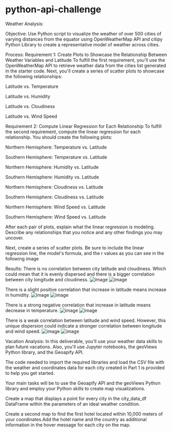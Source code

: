 # python-api-challenge


Weather Analysis: 

Objective: Use Python script to visualize the weather of over 500 cities of varying distances from the equator using OpenWeatherMap API and citipy Python Library to create a representative model of weather across cities. 

Process: 
Requirement 1: Create Plots to Showcase the Relationship Between Weather Variables and Latitude
To fulfill the first requirement, you'll use the OpenWeatherMap API to retrieve weather data from the cities list generated in the starter code. Next, you'll create a series of scatter plots to showcase the following relationships:

Latitude vs. Temperature

Latitude vs. Humidity

Latitude vs. Cloudiness

Latitude vs. Wind Speed

Requirement 2: Compute Linear Regression for Each Relationship
To fulfill the second requirement, compute the linear regression for each relationship. 
You should create the following plots:

Northern Hemisphere: Temperature vs. Latitude

Southern Hemisphere: Temperature vs. Latitude

Northern Hemisphere: Humidity vs. Latitude

Southern Hemisphere: Humidity vs. Latitude

Northern Hemisphere: Cloudiness vs. Latitude

Southern Hemisphere: Cloudiness vs. Latitude

Northern Hemisphere: Wind Speed vs. Latitude

Southern Hemisphere: Wind Speed vs. Latitude

After each pair of plots, explain what the linear regression is modeling. Describe any relationships that you notice and any other findings you may uncover.

Next, create a series of scatter plots. Be sure to include the linear regression line, the model's formula, and the r values as you can see in the following image

Results: 
There is no correlation between city latitude and cloudiness. Which could mean that it is evenly dispersed and there is a bigger correlation between city longitude and cloudiness. 
![image](https://user-images.githubusercontent.com/117549284/213905266-5642b8d4-321e-46f9-9d27-c8f880bbe931.png)
![image](https://user-images.githubusercontent.com/117549284/213905275-e87a650f-fc15-42ab-8159-84e5f99b1077.png)

There is a slight positive correlation that increase in latitude means increase in humidity.
![image](https://user-images.githubusercontent.com/117549284/213905282-5b7dd5e6-2a5f-4d38-b901-a0f6d8954c22.png)
![image](https://user-images.githubusercontent.com/117549284/213905311-43e181dd-4105-4867-9d1b-51f6fd0b5bf6.png)

There is a strong negative correlation that increase in latitude means decrease in temperature. 
![image](https://user-images.githubusercontent.com/117549284/213905288-6981f89c-71ca-4682-b2d0-eab7ac16d651.png)
![image](https://user-images.githubusercontent.com/117549284/213905289-0280c59e-93b5-4fad-acfd-24fca050e984.png)

There is a weak correlation between latitude and wind speed. However, this unique dispersion could indicate a stronger correlation between longitude and wind speed. 
![image](https://user-images.githubusercontent.com/117549284/213905294-fa6359fa-be5b-4182-b10d-91654d231ee5.png)
![image](https://user-images.githubusercontent.com/117549284/213905297-10ce9cb3-58e3-40c6-806d-c36c21c71f10.png)

Vacation Analysis: 
In this deliverable, you'll use your weather data skills to plan future vacations. Also, you'll use Jupyter notebooks, the geoViews Python library, and the Geoapify API.

The code needed to import the required libraries and load the CSV file with the weather and coordinates data for each city created in Part 1 is provided to help you get started.

Your main tasks will be to use the Geoapify API and the geoViews Python library and employ your Python skills to create map visualizations.

Create a map that displays a point for every city in the city_data_df DataFrame within the parameters of an ideal weather condition.

Create a second map to find the first hotel located within 10,000 meters of your coordinates.Add the hotel name and the country as additional information in the hover message for each city on the map. 

















